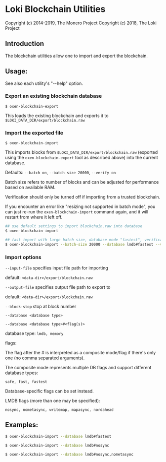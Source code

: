 # Loki Blockchain Utilities

Copyright (c) 2014-2019, The Monero Project
Copyright (c)      2018, The Loki Project

## Introduction

The blockchain utilities allow one to import and export the blockchain.

## Usage:

See also each utility's "--help" option.

### Export an existing blockchain database

`$ oxen-blockchain-export`

This loads the existing blockchain and exports it to `$LOKI_DATA_DIR/export/blockchain.raw`

### Import the exported file

`$ oxen-blockchain-import`

This imports blocks from `$LOKI_DATA_DIR/export/blockchain.raw` (exported using the
`oxen-blockchain-export` tool as described above) into the current database.

Defaults: `--batch on`, `--batch size 20000`, `--verify on`

Batch size refers to number of blocks and can be adjusted for performance based on available RAM.

Verification should only be turned off if importing from a trusted blockchain.

If you encounter an error like "resizing not supported in batch mode", you can just re-run
the `oxen-blockchain-import` command again, and it will restart from where it left off.

```bash
## use default settings to import blockchain.raw into database
$ oxen-blockchain-import

## fast import with large batch size, database mode "fastest", verification off
$ oxen-blockchain-import --batch-size 20000 --database lmdb#fastest --verify off

```

### Import options

`--input-file`
specifies input file path for importing

default: `<data-dir>/export/blockchain.raw`

`--output-file`
specifies output file path to export to

default: `<data-dir>/export/blockchain.raw`

`--block-stop`
stop at block number

`--database <database type>`

`--database <database type>#<flag(s)>`

database type: `lmdb, memory`

flags:

The flag after the # is interpreted as a composite mode/flag if there's only
one (no comma separated arguments).

The composite mode represents multiple DB flags and support different database types:

`safe, fast, fastest`

Database-specific flags can be set instead.

LMDB flags (more than one may be specified):

`nosync, nometasync, writemap, mapasync, nordahead`

## Examples:

```bash
$ oxen-blockchain-import --database lmdb#fastest

$ oxen-blockchain-import --database lmdb#nosync

$ oxen-blockchain-import --database lmdb#nosync,nometasync
```
